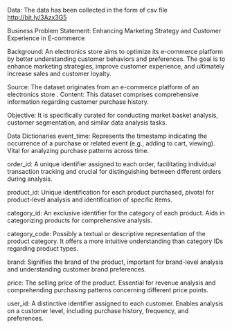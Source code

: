 Data:
The data has been collected in the form of csv file http://bit.ly/3Azx3G5

Business Problem Statement: Enhancing Marketing Strategy and Customer Experience in E-commerce

Background: An electronics store aims to optimize its e-commerce platform by better understanding customer behaviors and preferences. The goal is to enhance marketing strategies, improve customer experience, and ultimately increase sales and customer loyalty.

Source: The dataset originates from an e-commerce platform of an electronics store . Content: This dataset comprises comprehensive information regarding customer purchase history.

Objective: It is specifically curated for conducting market basket analysis, customer segmentation, and similar data analysis tasks.

Data Dictionaries
event_time: Represents the timestamp indicating the occurrence of a purchase or related event (e.g., adding to cart, viewing). Vital for analyzing purchase patterns across time.

order_id: A unique identifier assigned to each order, facilitating individual transaction tracking and crucial for distinguishing between different orders during analysis.

product_id: Unique identification for each product purchased, pivotal for product-level analysis and identification of specific items.

category_id: An exclusive identifier for the category of each product. Aids in categorizing products for comprehensive analysis.

category_code: Possibly a textual or descriptive representation of the product category. It offers a more intuitive understanding than category IDs regarding product types.

brand: Signifies the brand of the product, important for brand-level analysis and understanding customer brand preferences.

price: The selling price of the product. Essential for revenue analysis and comprehending purchasing patterns concerning different price points.

user_id: A distinctive identifier assigned to each customer. Enables analysis on a customer level, including purchase history, frequency, and preferences.

